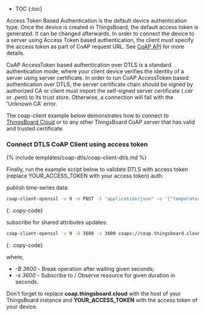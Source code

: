 * TOC 
{:toc}
  
Access Token Based Authentication is the default device authentication type. Once the device is created in ThingsBoard, the default access token is generated. It can be changed afterwards.
In order to connect the device to a server using Access Token based authentication, the client must specify the access token as part of CoAP request URL.
See [CoAP API](/docs/{{docsPrefix}}reference/coap-api/) for more details.

CoAP AccessToken based authentication over DTLS is a standard authentication mode, where your client device verifies the identity of a server using server certificate.
In order to run CoAP AccessToken based authentication over DTLS, the server certificate chain should be signed by authorized CA or client must import the self-signed server certificate (.cer or .pem) to its trust store.
Otherwise, a connection will fail with the 'Unknown CA' error.

The coap-client example below demonstrates how to connect to [ThingsBoard Cloud](https://thingsboard.cloud/signup) or to any other ThingsBoard CoAP server that has valid and trusted certificate.

### Connect DTLS CoAP Client using access token 

{% include templates/coap-dtls/coap-client-dtls.md %}

Finally, run the example script below to validate DTLS with access token (replace YOUR_ACCESS_TOKEN with your access token) auth:

publish time-series data:

```bash
coap-client-openssl -v 9 -m POST -t "application/json" -e '{"temperature":42}' coaps://coap.thingsboard.cloud/api/v1/YOUR_ACCESS_TOKEN/telemetry
```
{: .copy-code}

subscribe for shared attributes updates:

```bash
coap-client-openssl -v 9 -B 3600 -s 3600 coaps://coap.thingsboard.cloud/api/v1/YOUR_ACCESS_TOKEN/attributes
```
{: .copy-code}

where,

- *-B 3600* - Break operation after waiting given seconds;
- *-s 3600* - Subscribe to / Observe resource for given duration in seconds.

Don't forget to replace **coap.thingsboard.cloud** with the host of your ThingsBoard instance and **YOUR_ACCESS_TOKEN** with the access token of your device.
